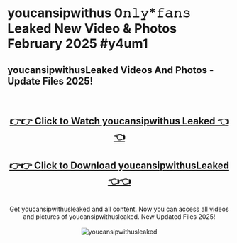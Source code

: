 # youcansipwithus 0𝚗𝚕𝚢*𝚏𝚊𝚗𝚜 Leaked New Video & Photos February 2025 #y4um1

<h2>youcansipwithusLeaked Videos And Photos - Update Files 2025!</h2>
<br>
<div align="center">
<h2><a href="https://mediaupload.pro?title=youcansipwithus&ref=11F" rel="nofollow">👉👉 Click to Watch youcansipwithus Leaked 👈👈</a></h2>
<h2><a href="https://mediaupload.pro?title=youcansipwithus&ref=11F" rel="nofollow">👉👉 Click to Download youcansipwithusLeaked 👈👈</a></h2>
<br>
Get youcansipwithusleaked and all content. Now you can access all videos and pictures of youcansipwithusleaked. New Updated Files 2025!
<br>
<br>
<a href="https://mediaupload.pro?title=youcansipwithus&ref=11F" rel="nofollow" data-target="animated-image.originalLink"><img src="https://i.ibb.co/Gkj2r4b/banner.png" alt="youcansipwithusleaked" style="max-width: 100%; display: inline-block;" data-target="animated-image.originalImage"></a>
</div>
<br>

